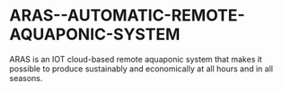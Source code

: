 # ARAS--AUTOMATIC-REMOTE-AQUAPONIC-SYSTEM
ARAS is an IOT cloud-based remote aquaponic system that makes it possible to produce sustainably and economically at all hours and in all seasons.
